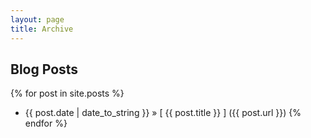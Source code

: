 ```yaml
---
layout: page
title: Archive
---
```


## Blog Posts

{% for post in site.posts %}
  * {{ post.date | date_to_string }} &raquo; [ {{ post.title }} ] ({{ post.url }})
  {% endfor %}

